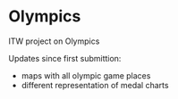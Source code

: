 # Olympics
ITW project on Olympics


Updates since first submittion:
- maps with all olympic game places
- different representation of medal charts
